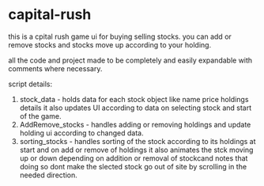 # capital-rush
this is a cpital rush game ui for buying selling stocks.
you can add or remove stocks and stocks move up according to your holding.

all the code and project made to be completely and easily expandable with comments where necessary.

script details:
1) stock_data - holds data for each stock object like name price holdings details it also updates UI according to data on selecting stock and start of the game.
2) AddRemove_stocks - handles adding or removing holdings and update holding ui according to changed data.
3) sorting_stocks - handles sorting of the stock according to its holdings at start and on add or remove of holdings it also animates the stck moving up or down depending on addition or removal of stockcand notes that doing so dont make the slected stock go out of site by scrolling in the needed direction.
